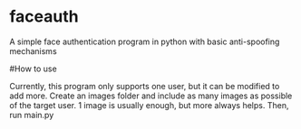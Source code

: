 # faceauth
A simple face authentication program in python with basic anti-spoofing mechanisms

#How to use

Currently, this program only supports one user, but it can be modified to add more. Create an images folder and include as many images as possible of the target user. 1 image is usually enough, but more always helps. Then, run main.py
